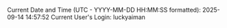 Current Date and Time (UTC - YYYY-MM-DD HH:MM:SS formatted): 2025-09-14 14:57:52
Current User's Login: luckyaiman
